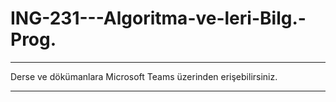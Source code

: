 # ING-231---Algoritma-ve-leri-Bilg.-Prog.

----------------------------------------------------------------------------------------------------------------------------------

Derse ve dökümanlara Microsoft Teams üzerinden erişebilirsiniz. 

----------------------------------------------------------------------------------------------------------------------------------
